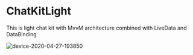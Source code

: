 # ChatKitLight
This is light chat kit with MvvM architecture combined with LiveData and DataBinding

![device-2020-04-27-193850](https://user-images.githubusercontent.com/13493645/80388213-dfe96480-88be-11ea-8beb-7b7f69d58802.png)
